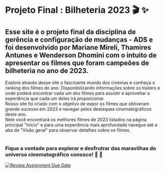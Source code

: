 
# Projeto Final : Bilheteria 2023 &#x1F3AC; &#x2728;
## Esse site é o projeto final da disciplina de gerência e configuração de mudanças - ADS e foi desenvolvido por Mariane Mireli, Thamires Antunes e Wenderson Dhomini com o intuito de apresentar os filmes que foram campeões de bilheteria no ano de 2023.

Explore através desse site o fascinante mundo dos cinemas e conheça o ranking dos filmes do ano. 
Disponibilizando informações sobre os trailers e onde poderá encontrar cada um dos filmes para assistir e aproveitar a experiência que cada um deles irá proporcionar.<br>
Nosso site foi criado com o objetivo de expor os filmes que obtiveram grande sucesso em 2023 e navegar pelos destaques cinematográficos deste ano.<br>
Nele você encontrará os melhores filmes de 2023 listados na página principal "Início" e para uma experiência mais aprofundada navegue até a aba de "Visão geral" para observar detalhes sobre os filmes. 
<br>
<br>
### Fique a vontade para explorar e desfrutrar das maravilhas do universo cinematográfico conosco! 🍿 🎥





[![Review Assignment Due Date](https://classroom.github.com/assets/deadline-readme-button-24ddc0f5d75046c5622901739e7c5dd533143b0c8e959d652212380cedb1ea36.svg)](https://classroom.github.com/a/rps_RRg3)
